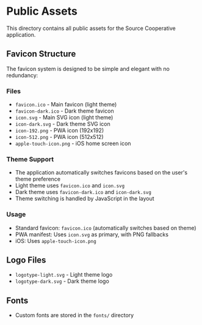 # Public Assets

This directory contains all public assets for the Source Cooperative application.

## Favicon Structure

The favicon system is designed to be simple and elegant with no redundancy:

### Files
- `favicon.ico` - Main favicon (light theme)
- `favicon-dark.ico` - Dark theme favicon
- `icon.svg` - Main SVG icon (light theme)
- `icon-dark.svg` - Dark theme SVG icon
- `icon-192.png` - PWA icon (192x192)
- `icon-512.png` - PWA icon (512x512)
- `apple-touch-icon.png` - iOS home screen icon

### Theme Support
- The application automatically switches favicons based on the user's theme preference
- Light theme uses `favicon.ico` and `icon.svg`
- Dark theme uses `favicon-dark.ico` and `icon-dark.svg`
- Theme switching is handled by JavaScript in the layout

### Usage
- Standard favicon: `favicon.ico` (automatically switches based on theme)
- PWA manifest: Uses `icon.svg` as primary, with PNG fallbacks
- iOS: Uses `apple-touch-icon.png`

## Logo Files
- `logotype-light.svg` - Light theme logo
- `logotype-dark.svg` - Dark theme logo

## Fonts
- Custom fonts are stored in the `fonts/` directory
